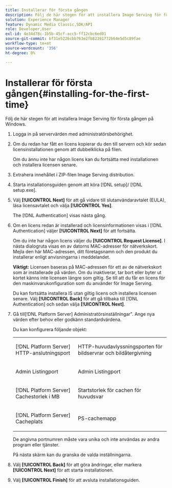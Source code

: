 ```yaml
---
title: Installerar för första gången
description: Följ de här stegen för att installera Image Serving för första gången på Windows.
solution: Experience Manager
feature: Dynamic Media Classic,SDK/API
role: Developer,User
exl-id: 4e34d78c-1b5b-45cf-acc5-ff12cbc6ed01
source-git-commit: bf31e5226cbb763e2fb82391772b64e5d5c89fae
workflow-type: tm+mt
source-wordcount: '356'
ht-degree: 0%

---
```


# Installerar för första gången{#installing-for-the-first-time}

Följ de här stegen för att installera Image Serving för första gången på Windows.

1. Logga in på servervärden med administratörsbehörighet.
1. Om du redan har fått en licens kopierar du den till servern och kör sedan licensinstallationen genom att dubbelklicka på filen.

   Om du ännu inte har någon licens kan du fortsätta med installationen och installera licensen senare.

1. Extrahera innehållet i ZIP-filen Image Serving distribution.
1. Starta installationsguiden genom att köra [!DNL setup]/ [!DNL setup.exe].
1. Välj **[!UICONTROL Next]** för att gå vidare till slutanvändaravtalet (EULA), läsa licensavtalet och välja **[!UICONTROL Yes]**.

   The [!DNL Authentication] visas nästa gång.
1. Om en licens redan är installerad och licensinformationen visas i [!DNL Authentication] väljer **[!UICONTROL Next]** för att fortsätta.

   Om du inte har någon licens väljer du **[!UICONTROL Request License]**. I nästa dialogruta visas en av datorns MAC-adresser för nätverkskort. Mejla den här MAC-adressen, ditt företagsnamn och den produkt du installerar enligt anvisningarna i meddelandet.

   **Viktigt:** Licensen baseras på MAC-adressen för ett av de nätverkskort som är installerade på värden. Om du inaktiverar, tar bort eller byter ut kortet känns inte licensen längre som giltig. Se till att du får en licens för den maskinvarukonfiguration som du använder för Image Serving.

   Du kan fortsätta installera IS utan giltig licens och installera licensen senare. Välj **[!UICONTROL Back]** för att gå tillbaka till [!DNL Authentication] och sedan välja **[!UICONTROL Next]**.
1. Gå till[!DNL Platform Server] Administratörsinställningar&quot;. Ange nya värden efter behov eller godkänn standardvärdena.

   Du kan konfigurera följande objekt:

   <table id="table_AA5D7674BBBE4AD4B373066AEF413FFD"> 
   <tbody> 
   <tr> 
      <td> <p> [!DNL Platform Server] HTTP-anslutningsport </p> </td>
      <td> <p>HTTP-huvudavlyssningsporten för bildservrar och bildåtergivning </p> </td>
   </tr> 
   <tr> 
      <td> <p> Admin Listingport </p> </td>
      <td> <p>Admin Listingport </p> </td>
   </tr> 
   <tr> 
      <td> <p> [!DNL Platform Server] Cachestorlek i MB </p> </td>
      <td> <p>Startstorlek för cachen för huvudsvar </p> </td>
   </tr>
   <tr> 
      <td> <p> [!DNL Platform Server] Cacheplats </p> </td>
      <td> <p>PS-cachemapp </p> </td>
   </tr>
   </tbody>
   </table>

   De angivna portnumren måste vara unika och inte användas av andra program eller tjänster.

   På nästa skärm kan du granska de valda inställningarna.

1. Välj **[!UICONTROL Back]** för att göra ändringar, eller markera **[!UICONTROL Next]** för att starta installationen.

1. Välj **[!UICONTROL Finish]** för att avsluta installationsguiden.
